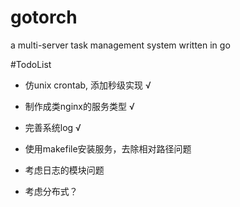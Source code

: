 # gotorch
a multi-server task management system written in go


#TodoList
    
- 仿unix crontab, 添加秒级实现  √
- 制作成类nginx的服务类型  √
- 完善系统log √
- 使用makefile安装服务，去除相对路径问题
- 考虑日志的模块问题


- 考虑分布式？
    